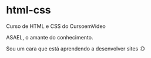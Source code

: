 # html-css
 Curso de HTML e CSS do CursoemVideo

 ASAEL, o amante do conhecimento.

Sou um cara que está aprendendo a desenvolver sites :D
